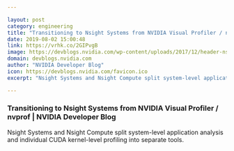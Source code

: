 ```yaml
---

layout: post
category: engineering
title: "Transitioning to Nsight Systems from NVIDIA Visual Profiler / nvprof"
date: 2019-08-02 15:00:48
link: https://vrhk.co/2GIPvgB
image: https://devblogs.nvidia.com/wp-content/uploads/2017/12/header-nsight-logo.png
domain: devblogs.nvidia.com
author: "NVIDIA Developer Blog"
icon: https://devblogs.nvidia.com/favicon.ico
excerpt: "Nsight Systems and Nsight Compute split system-level application analysis and individual CUDA kernel-level profiling into separate tools."

---
```


### Transitioning to Nsight Systems from NVIDIA Visual Profiler / nvprof | NVIDIA Developer Blog

Nsight Systems and Nsight Compute split system-level application analysis and individual CUDA kernel-level profiling into separate tools.